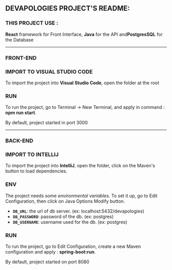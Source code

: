 ## **DEVAPOLOGIES PROJECT'S README:**

### THIS PROJECT USE :

**React** framework for Front Interface, **Java** for the API and**PostgresSQL** for the Database

---
### FRONT-END
### IMPORT TO VISUAL STUDIO CODE
To import the project into **Visual Studio Code**, open the folder at the root


### RUN

To run the project, go to Terminal -> New Terminal, and apply in command : **npm run start**.

By default, project started in port 3000

---
### BACK-END 
### IMPORT TO INTELLIJ

To import the project into **IntelliJ**, open the folder, click on the Maven's button to load dependencies.

### ENV

The project needs some *environmental variables*. To set it up, go to Edit Configuration, then click on Java Options Modify button.

- **`DB_URL`**: the url of db server. (ex: localhost:5432/devapologies)
- **`DB_PASSWORD`**: password of the db. (ex: postgres)
- **`DB_USERNAME`**: username used for the db. (ex: postgres)

### RUN

To run the project, go to Edit Configuration, create a new Maven configuration and apply : **spring-boot:run**.

By default, project started on port 8080